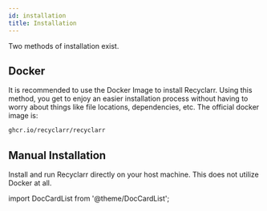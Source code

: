```yaml
---
id: installation
title: Installation
---
```


Two methods of installation exist.

## Docker

It is recommended to use the Docker Image to install Recyclarr. Using this method, you get to enjoy
an easier installation process without having to worry about things like file locations,
dependencies, etc. The official docker image is:

```sh
ghcr.io/recyclarr/recyclarr
```

## Manual Installation

Install and run Recyclarr directly on your host machine. This does not utilize Docker at all.

import DocCardList from '@theme/DocCardList';

<DocCardList />
